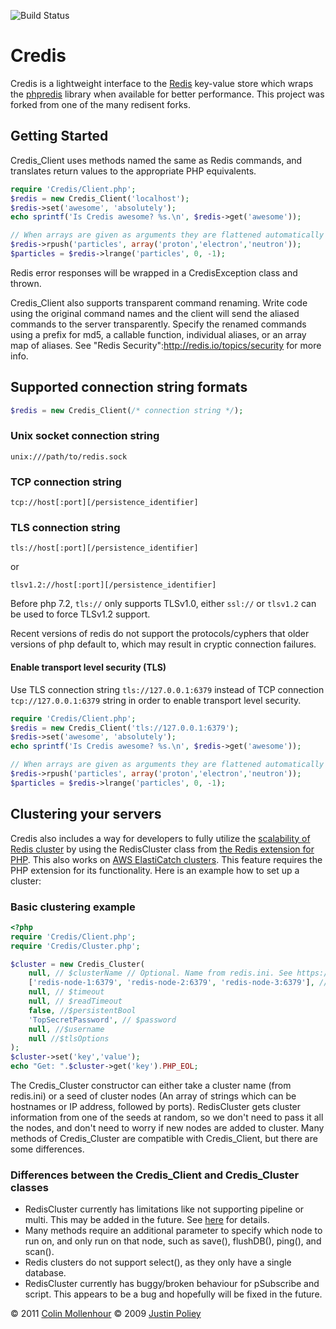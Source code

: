 ![Build Status](https://github.com/colinmollenhour/credis/actions/workflows/ci.yml/badge.svg)

# Credis

Credis is a lightweight interface to the [Redis](http://redis.io/) key-value store which wraps the [phpredis](https://github.com/nicolasff/phpredis)
library when available for better performance. This project was forked from one of the many redisent forks.

## Getting Started

Credis_Client uses methods named the same as Redis commands, and translates return values to the appropriate
PHP equivalents.

```php
require 'Credis/Client.php';
$redis = new Credis_Client('localhost');
$redis->set('awesome', 'absolutely');
echo sprintf('Is Credis awesome? %s.\n', $redis->get('awesome'));

// When arrays are given as arguments they are flattened automatically
$redis->rpush('particles', array('proton','electron','neutron'));
$particles = $redis->lrange('particles', 0, -1);
```
Redis error responses will be wrapped in a CredisException class and thrown.

Credis_Client also supports transparent command renaming. Write code using the original command names and the
client will send the aliased commands to the server transparently. Specify the renamed commands using a prefix
for md5, a callable function, individual aliases, or an array map of aliases. See "Redis Security":http://redis.io/topics/security for more info.

## Supported connection string formats

```php
$redis = new Credis_Client(/* connection string */);
```

### Unix socket connection string

`unix:///path/to/redis.sock` 

### TCP connection string

`tcp://host[:port][/persistence_identifier]` 

### TLS connection string

`tls://host[:port][/persistence_identifier]` 

or 

`tlsv1.2://host[:port][/persistence_identifier]`

Before php 7.2, `tls://` only supports TLSv1.0, either `ssl://` or `tlsv1.2` can be used to force TLSv1.2 support.

Recent versions of redis do not support the protocols/cyphers that older versions of php default to, which may result in cryptic connection failures.

#### Enable transport level security (TLS)

Use TLS connection string `tls://127.0.0.1:6379` instead of TCP connection `tcp://127.0.0.1:6379` string in order to enable transport level security.

```php
require 'Credis/Client.php';
$redis = new Credis_Client('tls://127.0.0.1:6379');
$redis->set('awesome', 'absolutely');
echo sprintf('Is Credis awesome? %s.\n', $redis->get('awesome'));

// When arrays are given as arguments they are flattened automatically
$redis->rpush('particles', array('proton','electron','neutron'));
$particles = $redis->lrange('particles', 0, -1);
```

## Clustering your servers

Credis also includes a way for developers to fully utilize the [scalability of Redis cluster](https://redis.io/docs/latest/operate/oss_and_stack/management/scaling/) by using the RedisCluster class from [the Redis extension for PHP](https://github.com/phpredis/phpredis). This also works on [AWS ElastiCatch clusters](https://docs.aws.amazon.com/AmazonElastiCache/latest/dg/Clusters.html).
This feature requires the PHP extension for its functionality. Here is an example how to set up a cluster:

### Basic clustering example
```php
<?php
require 'Credis/Client.php';
require 'Credis/Cluster.php';

$cluster = new Credis_Cluster(
    null, // $clusterName // Optional. Name from redis.ini. See https://github.com/phpredis/phpredis/blob/develop/cluster.md 
    ['redis-node-1:6379', 'redis-node-2:6379', 'redis-node-3:6379'], // $clusterSeeds // don't need all nodes, as it pulls that info from one randomly
    null, // $timeout
    null, // $readTimeout
    false, //$persistentBool
    'TopSecretPassword', // $password
    null, //$username
    null //$tlsOptions
);
$cluster->set('key','value');
echo "Get: ".$cluster->get('key').PHP_EOL;
```
The Credis_Cluster constructor can either take a cluster name (from redis.ini) or a seed of cluster nodes (An array of strings which can be hostnames or IP address, followed by ports). RedisCluster gets cluster information from one of the seeds at random, so we don't need to pass it all the nodes, and don't need to worry if new nodes are added to cluster. 
Many methods of Credis_Cluster are compatible with Credis_Client, but there are some differences.

### Differences between the Credis_Client and Credis_Cluster classes

* RedisCluster currently has limitations like not supporting pipeline or multi. This may be added in the future. See [here](https://github.com/phpredis/phpredis/blob/develop/cluster.md) for details.
* Many methods require an additional parameter to specify which node to run on, and only run on that node, such as save(), flushDB(), ping(), and scan().
* Redis clusters do not support select(), as they only have a single database.
* RedisCluster currently has buggy/broken behaviour for pSubscribe and script. This appears to be a bug and hopefully will be fixed in the future.


&copy; 2011 [Colin Mollenhour](http://colin.mollenhour.com)
&copy; 2009 [Justin Poliey](http://justinpoliey.com)
